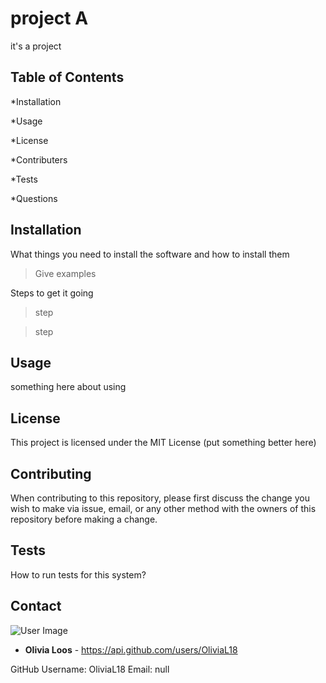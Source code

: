 
# project A

it's a project

## Table of Contents

*Installation

*Usage

*License

*Contributers

*Tests

*Questions 

## Installation

What things you need to install the software and how to install them

>Give examples

Steps to get it going

>step

>step

## Usage

something here about using 

## License

This project is licensed under the MIT License (put something better here)

## Contributing

When contributing to this repository, please first discuss the change you wish to make via issue, email, or any other method with the owners of this repository before making a change.

## Tests

How to run tests for this system?

## Contact

![User Image](https://avatars1.githubusercontent.com/u/55845876?v=4)

* **Olivia Loos** - https://api.github.com/users/OliviaL18

GitHub Username: OliviaL18
Email: null

